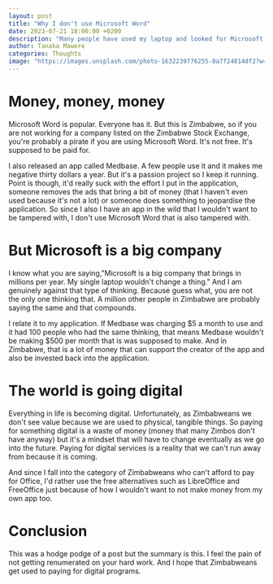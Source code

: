 ```yaml
---
layout: post
title: "Why I don't use Microsoft Word"
date: 2023-07-21 18:00:00 +0200
description: "Many people have used my laptop and looked for Microsoft Word, only to be bombarded by some weird application. I have a semi-good reason"
author: Tanaka Mawere
categories: Thoughts
image: "https://images.unsplash.com/photo-1632239776255-0a7f24814df2?w=500&auto=format&fit=crop&q=60&ixlib=rb-4.0.3&ixid=M3wxMjA3fDB8MHxzZWFyY2h8MXx8bWljcm9zb2Z0JTIwb2ZmaWNlfGVufDB8fDB8fHww"
---
```


# Money, money, money

Microsoft Word is popular. Everyone has it. But this is Zimbabwe, so if you are not working for a company listed on the Zimbabwe Stock Exchange, you're probably a pirate if you are using Microsoft Word. It's not free. It's supposed to be paid for. 

I also released an app called Medbase. A few people use it and it makes me negative thirty dollars a year. But it's a passion project so I keep it running. Point is though, it'd really suck with the effort I put in the application, someone removes the ads that bring a bit of money (that I haven't even used because it's not a lot) or someone does something to jeopardise the application. So since I also I have an app in the wild that I wouldn't want to be tampered with, I don't use Microsoft Word that is also tampered with.

# But Microsoft is a big company

I know what you are saying,"Microsoft is a big company that brings in millions per year. My single laptop wouldn't change a thing." And I am genuinely against that type of thinking. Because guess what, you are not the only one thinking that. A million other people in Zimbabwe are probably saying the same and that compounds.

I relate it to my application. If Medbase was charging $5 a month to use and it had 100 people who had the same thinking, that means Medbase wouldn't be making $500 per month that is was supposed to make. And in Zimbabwe, that is a lot of money that can support the creator of the app and also be invested back into the application. 

# The world is going digital

Everything in life is becoming digital. Unfortunately, as Zimbabweans we don't see value because we are used to physical, tangible things. So paying for something digital is a waste of money (money that many Zimbos don't have anyway) but it's a mindset that will have to change eventually as we go into the future. Paying for digital services is a reality that we can't run away from because it is coming.

And since I fall into the category of Zimbabweans who can't afford to pay for Office, I'd rather use the free alternatives such as LibreOffice and FreeOffice just because of how I wouldn't want to not make money from my own app too. 

# Conclusion

This was a hodge podge of a post but the summary is this. I feel the pain of not getting renumerated on your hard work. And I hope that Zimbabweans get used to paying for digital programs. 
